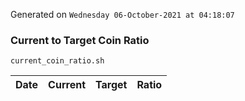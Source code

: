 Generated on `Wednesday 06-October-2021 at 04:18:07`

### Current to Target Coin Ratio
`current_coin_ratio.sh`

Date|Current|Target|Ratio
---|---|---|---

